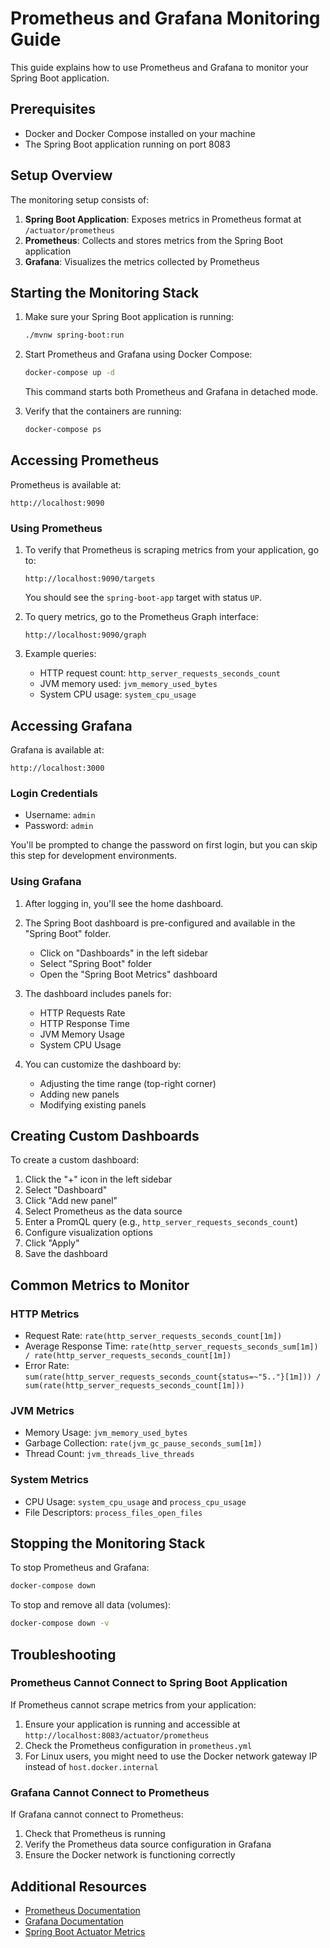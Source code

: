 # Prometheus and Grafana Monitoring Guide

This guide explains how to use Prometheus and Grafana to monitor your Spring Boot application.

## Prerequisites

- Docker and Docker Compose installed on your machine
- The Spring Boot application running on port 8083

## Setup Overview

The monitoring setup consists of:

1. **Spring Boot Application**: Exposes metrics in Prometheus format at `/actuator/prometheus`
2. **Prometheus**: Collects and stores metrics from the Spring Boot application
3. **Grafana**: Visualizes the metrics collected by Prometheus

## Starting the Monitoring Stack

1. Make sure your Spring Boot application is running:
   ```bash
   ./mvnw spring-boot:run
   ```

2. Start Prometheus and Grafana using Docker Compose:
   ```bash
   docker-compose up -d
   ```

   This command starts both Prometheus and Grafana in detached mode.

3. Verify that the containers are running:
   ```bash
   docker-compose ps
   ```

## Accessing Prometheus

Prometheus is available at:
```
http://localhost:9090
```

### Using Prometheus

1. To verify that Prometheus is scraping metrics from your application, go to:
   ```
   http://localhost:9090/targets
   ```
   
   You should see the `spring-boot-app` target with status `UP`.

2. To query metrics, go to the Prometheus Graph interface:
   ```
   http://localhost:9090/graph
   ```

3. Example queries:
   - HTTP request count: `http_server_requests_seconds_count`
   - JVM memory used: `jvm_memory_used_bytes`
   - System CPU usage: `system_cpu_usage`

## Accessing Grafana

Grafana is available at:
```
http://localhost:3000
```

### Login Credentials

- Username: `admin`
- Password: `admin`

You'll be prompted to change the password on first login, but you can skip this step for development environments.

### Using Grafana

1. After logging in, you'll see the home dashboard.

2. The Spring Boot dashboard is pre-configured and available in the "Spring Boot" folder.
   - Click on "Dashboards" in the left sidebar
   - Select "Spring Boot" folder
   - Open the "Spring Boot Metrics" dashboard

3. The dashboard includes panels for:
   - HTTP Requests Rate
   - HTTP Response Time
   - JVM Memory Usage
   - System CPU Usage

4. You can customize the dashboard by:
   - Adjusting the time range (top-right corner)
   - Adding new panels
   - Modifying existing panels

## Creating Custom Dashboards

To create a custom dashboard:

1. Click the "+" icon in the left sidebar
2. Select "Dashboard"
3. Click "Add new panel"
4. Select Prometheus as the data source
5. Enter a PromQL query (e.g., `http_server_requests_seconds_count`)
6. Configure visualization options
7. Click "Apply"
8. Save the dashboard

## Common Metrics to Monitor

### HTTP Metrics
- Request Rate: `rate(http_server_requests_seconds_count[1m])`
- Average Response Time: `rate(http_server_requests_seconds_sum[1m]) / rate(http_server_requests_seconds_count[1m])`
- Error Rate: `sum(rate(http_server_requests_seconds_count{status=~"5.."}[1m])) / sum(rate(http_server_requests_seconds_count[1m]))`

### JVM Metrics
- Memory Usage: `jvm_memory_used_bytes`
- Garbage Collection: `rate(jvm_gc_pause_seconds_sum[1m])`
- Thread Count: `jvm_threads_live_threads`

### System Metrics
- CPU Usage: `system_cpu_usage` and `process_cpu_usage`
- File Descriptors: `process_files_open_files`

## Stopping the Monitoring Stack

To stop Prometheus and Grafana:

```bash
docker-compose down
```

To stop and remove all data (volumes):

```bash
docker-compose down -v
```

## Troubleshooting

### Prometheus Cannot Connect to Spring Boot Application

If Prometheus cannot scrape metrics from your application:

1. Ensure your application is running and accessible at `http://localhost:8083/actuator/prometheus`
2. Check the Prometheus configuration in `prometheus.yml`
3. For Linux users, you might need to use the Docker network gateway IP instead of `host.docker.internal`

### Grafana Cannot Connect to Prometheus

If Grafana cannot connect to Prometheus:

1. Check that Prometheus is running
2. Verify the Prometheus data source configuration in Grafana
3. Ensure the Docker network is functioning correctly

## Additional Resources

- [Prometheus Documentation](https://prometheus.io/docs/introduction/overview/)
- [Grafana Documentation](https://grafana.com/docs/grafana/latest/)
- [Spring Boot Actuator Metrics](https://docs.spring.io/spring-boot/docs/current/reference/html/actuator.html#actuator.metrics)